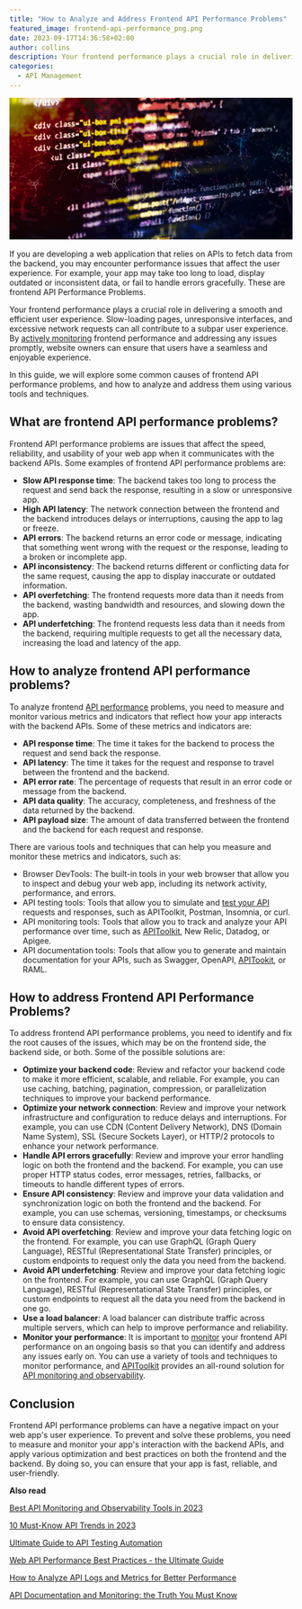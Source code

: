 ```yaml
---
title: "How to Analyze and Address Frontend API Performance Problems"
featured_image: frontend-api-performance_png.png
date: 2023-09-17T14:36:58+02:00
author: collins
description: Your frontend performance plays a crucial role in delivering a smooth and efficient user experience.
categories:
  - API Management
---
```


![Frontend API Performance](./frontend-api-performance_png.png)

If you are developing a web application that relies on APIs to fetch data from the backend, you may encounter performance issues that affect the user experience. For example, your app may take too long to load, display outdated or inconsistent data, or fail to handle errors gracefully. These are frontend API Performance Problems.

Your frontend performance plays a crucial role in delivering a smooth and efficient user experience. Slow-loading pages, unresponsive interfaces, and excessive network requests can all contribute to a subpar user experience. By [actively monitoring](https://apitoolkit.io/api-performance-monitoring-and-compliance/) frontend performance and addressing any issues promptly, website owners can ensure that users have a seamless and enjoyable experience.

In this guide, we will explore some common causes of frontend API performance problems, and how to analyze and address them using various tools and techniques.

## What are frontend API performance problems?

Frontend API performance problems are issues that affect the speed, reliability, and usability of your web app when it communicates with the backend APIs. Some examples of frontend API performance problems are:

- **Slow API response time**: The backend takes too long to process the request and send back the response, resulting in a slow or unresponsive app.
- **High API latency**: The network connection between the frontend and the backend introduces delays or interruptions, causing the app to lag or freeze.
- **API errors**: The backend returns an error code or message, indicating that something went wrong with the request or the response, leading to a broken or incomplete app.
- **API inconsistency**: The backend returns different or conflicting data for the same request, causing the app to display inaccurate or outdated information.
- **API overfetching**: The frontend requests more data than it needs from the backend, wasting bandwidth and resources, and slowing down the app.
- **API underfetching**: The frontend requests less data than it needs from the backend, requiring multiple requests to get all the necessary data, increasing the load and latency of the app.

## How to analyze frontend API performance problems?

To analyze frontend [API performance](https://apitoolkit.io/blog/web-api-performance/) problems, you need to measure and monitor various metrics and indicators that reflect how your app interacts with the backend APIs. Some of these metrics and indicators are:

- **API response time**: The time it takes for the backend to process the request and send back the response.
- **API latency**: The time it takes for the request and response to travel between the frontend and the backend.
- **API error rate**: The percentage of requests that result in an error code or message from the backend.
- **API data quality**: The accuracy, completeness, and freshness of the data returned by the backend.
- **API payload size**: The amount of data transferred between the frontend and the backend for each request and response.

There are various tools and techniques that can help you measure and monitor these metrics and indicators, such as:

- Browser DevTools: The built-in tools in your web browser that allow you to inspect and debug your web app, including its network activity, performance, and errors.
- API testing tools: Tools that allow you to simulate and [test your API](https://apitoolkit.io/blog/api-testing-automation/) requests and responses, such as APIToolkit, Postman, Insomnia, or curl.
- API monitoring tools: Tools that allow you to track and analyze your API performance over time, such as [APIToolkit](https://apitoolkit.io), New Relic, Datadog, or Apigee.
- API documentation tools: Tools that allow you to generate and maintain documentation for your APIs, such as Swagger, OpenAPI, [APITookit](https://apitoolkit.io), or RAML.

## How to address Frontend API Performance Problems?

To address frontend API performance problems, you need to identify and fix the root causes of the issues, which may be on the frontend side, the backend side, or both. Some of the possible solutions are:

- **Optimize your backend code**: Review and refactor your backend code to make it more efficient, scalable, and reliable. For example, you can use caching, batching, pagination, compression, or parallelization techniques to improve your backend performance.
- **Optimize your network connection**: Review and improve your network infrastructure and configuration to reduce delays and interruptions. For example, you can use CDN (Content Delivery Network), DNS (Domain Name System), SSL (Secure Sockets Layer), or HTTP/2 protocols to enhance your network performance.
- **Handle API errors gracefully**: Review and improve your error handling logic on both the frontend and the backend. For example, you can use proper HTTP status codes, error messages, retries, fallbacks, or timeouts to handle different types of errors.
- **Ensure API consistency**: Review and improve your data validation and synchronization logic on both the frontend and the backend. For example, you can use schemas, versioning, timestamps, or checksums to ensure data consistency.
- **Avoid API overfetching**: Review and improve your data fetching logic on the frontend. For example, you can use GraphQL (Graph Query Language), RESTful (Representational State Transfer) principles, or custom endpoints to request only the data you need from the backend.
- **Avoid API underfetching**: Review and improve your data fetching logic on the frontend. For example, you can use GraphQL (Graph Query Language), RESTful (Representational State Transfer) principles, or custom endpoints to request all the data you need from the backend in one go.
- **Use a load balancer**: A load balancer can distribute traffic across multiple servers, which can help to improve performance and reliability.
- **Monitor your performance**: It is important to [monitor](https://apitoolkit.io/blog/best-api-monitoring-and-observability-tools/) your frontend API performance on an ongoing basis so that you can identify and address any issues early on. You can use a variety of tools and techniques to monitor performance, and [APIToolkit](https://apitoolkit.io) provides an all-round solution for [API monitoring and observability](https://apitoolkit.io/blog/api-documentation-and-observability-the-truth-you-must-know/).

## Conclusion

Frontend API performance problems can have a negative impact on your web app's user experience. To prevent and solve these problems, you need to measure and monitor your app's interaction with the backend APIs, and apply various optimization and best practices on both the frontend and the backend. By doing so, you can ensure that your app is fast, reliable, and user-friendly.

**Also read**

[Best API Monitoring and Observability Tools in 2023](https://apitoolkit.io/blog/best-api-monitoring-and-observability-tools/)

[10 Must-Know API Trends in 2023](https://apitoolkit.io/blog/api-trends/)

[Ultimate Guide to API Testing Automation](https://apitoolkit.io/blog/api-testing-automation/) 

[Web API Performance Best Practices - the Ultimate Guide](https://apitoolkit.io/blog/web-api-performance/)

[How to Analyze API Logs and Metrics for Better Performance](https://apitoolkit.io/blog/api-logs-and-metrics/)

[API Documentation and Monitoring: the Truth You Must Know](https://apitoolkit.io/blog/api-documentation-and-observability-the-truth-you-must-know/)
